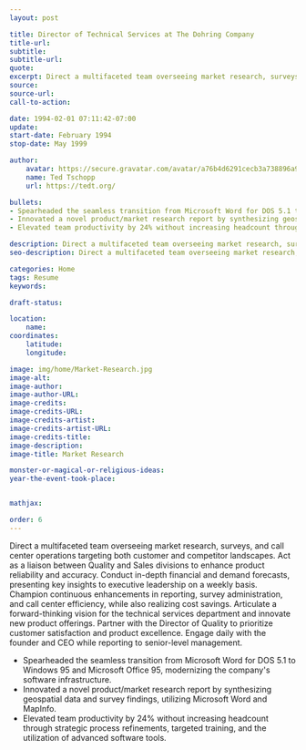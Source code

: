 ```yaml
---
layout: post

title: Director of Technical Services at The Dohring Company
title-url: 
subtitle:
subtitle-url:
quote:
excerpt: Direct a multifaceted team overseeing market research, surveys, and call center operations targeting both customer and competitor landscapes. Act as a liaison between Quality and Sales divisions to enhance product reliability and accuracy. Conduct in-depth financial and demand forecasts, presenting key insights to executive leadership on a weekly basis. Champion continuous enhancements in reporting, survey administration, and call center efficiency, while also realizing cost savings. Articulate a forward-thinking vision for the technical services department and innovate new product offerings. Partner with the Director of Quality to prioritize customer satisfaction and product excellence. Engage daily with the founder and CEO while reporting to senior-level management.
source:
source-url:
call-to-action:

date: 1994-02-01 07:11:42-07:00
update:
start-date: February 1994
stop-date: May 1999

author:
    avatar: https://secure.gravatar.com/avatar/a76b4d6291cecb3a738896a971bfb903?s=512&d=mp&r=g
    name: Ted Tschopp
    url: https://tedt.org/

bullets:
- Spearheaded the seamless transition from Microsoft Word for DOS 5.1 to Windows 95 and Microsoft Office 95, modernizing the company's software infrastructure.
- Innovated a novel product/market research report by synthesizing geospatial data and survey findings, utilizing Microsoft Word and MapInfo.
- Elevated team productivity by 24% without increasing headcount through strategic process refinements, targeted training, and the utilization of advanced software tools.

description: Direct a multifaceted team overseeing market research, surveys, and call center operations targeting both customer and competitor landscapes. Act as a liaison between Quality and Sales divisions to enhance product reliability and accuracy. Conduct in-depth financial and demand forecasts, presenting key insights to executive leadership on a weekly basis. Champion continuous enhancements in reporting, survey administration, and call center efficiency, while also realizing cost savings. Articulate a forward-thinking vision for the technical services department and innovate new product offerings. Partner with the Director of Quality to prioritize customer satisfaction and product excellence. Engage daily with the founder and CEO while reporting to senior-level management.
seo-description: Direct a multifaceted team overseeing market research, surveys, and call center operations targeting both customer and competitor landscapes. Act as a liaison between Quality and Sales divisions to enhance product reliability and accuracy. Conduct in-depth financial and demand forecasts, presenting key insights to executive leadership on a weekly basis. Champion continuous enhancements in reporting, survey administration, and call center efficiency, while also realizing cost savings. Articulate a forward-thinking vision for the technical services department and innovate new product offerings. Partner with the Director of Quality to prioritize customer satisfaction and product excellence. Engage daily with the founder and CEO while reporting to senior-level management.

categories: Home
tags: Resume
keywords:

draft-status:

location:
    name:
coordinates:
    latitude:
    longitude:

image: img/home/Market-Research.jpg
image-alt:
image-author: 
image-author-URL:
image-credits: 
image-credits-URL:
image-credits-artist: 
image-credits-artist-URL:
image-credits-title: 
image-description: 
image-title: Market Research

monster-or-magical-or-religious-ideas:
year-the-event-took-place:


mathjax:

order: 6
---
```


Direct a multifaceted team overseeing market research, surveys, and call center operations targeting both customer and competitor landscapes. Act as a liaison between Quality and Sales divisions to enhance product reliability and accuracy. Conduct in-depth financial and demand forecasts, presenting key insights to executive leadership on a weekly basis. Champion continuous enhancements in reporting, survey administration, and call center efficiency, while also realizing cost savings. Articulate a forward-thinking vision for the technical services department and innovate new product offerings. Partner with the Director of Quality to prioritize customer satisfaction and product excellence. Engage daily with the founder and CEO while reporting to senior-level management.

- Spearheaded the seamless transition from Microsoft Word for DOS 5.1 to Windows 95 and Microsoft Office 95, modernizing the company's software infrastructure.
- Innovated a novel product/market research report by synthesizing geospatial data and survey findings, utilizing Microsoft Word and MapInfo.
- Elevated team productivity by 24% without increasing headcount through strategic process refinements, targeted training, and the utilization of advanced software tools.
